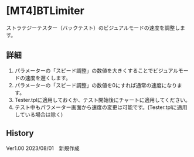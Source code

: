 # [MT4]BTLimiter

ストラテジーテスター（バックテスト）のビジュアルモードの速度を調整します。

## 詳細

1. パラメーターの「スピード調整」の数値を大きくすることでビジュアルモードの速度を遅くします。
1. パラメーターの「スピード調整」の数値を0にすれば通常の速度になります。
1. Tester.tplに適用しておくか、テスト開始後にチャートに適用してください。
1. テスト中もパラメーター画面から速度の変更は可能です。(Tester.tplに適用している場合は除く)

## History
Ver1.00 2023/08/01　新規作成